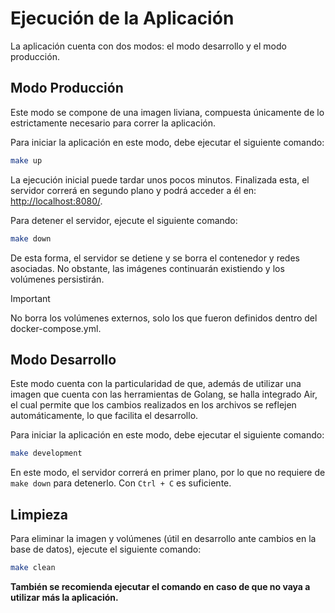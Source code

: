# Ejecución de la Aplicación

La aplicación cuenta con dos modos: el modo desarrollo y el modo producción.

## Modo Producción

Este modo se compone de una imagen liviana, compuesta únicamente de lo estrictamente necesario para correr la aplicación.

Para iniciar la aplicación en este modo, debe ejecutar el siguiente comando:

```bash
make up
```

La ejecución inicial puede tardar unos pocos minutos. Finalizada esta, el servidor correrá en segundo plano y podrá acceder a él en: <http://localhost:8080/>.

Para detener el servidor, ejecute el siguiente comando:

```bash
make down
```

De esta forma, el servidor se detiene y se borra el contenedor y redes asociadas. No obstante, las imágenes continuarán existiendo y los volúmenes persistirán.

> [!IMPORTANT]
> No borra los volúmenes externos, solo los que fueron definidos dentro del docker-compose.yml.

## Modo Desarrollo

Este modo cuenta con la particularidad de que, además de utilizar una imagen que cuenta con las herramientas de Golang, se halla integrado Air, el cual permite que los cambios realizados en los archivos se reflejen automáticamente, lo que facilita el desarrollo.

Para iniciar la aplicación en este modo, debe ejecutar el siguiente comando:

```bash
make development
```

En este modo, el servidor correrá en primer plano, por lo que no requiere de `make down` para detenerlo. Con `Ctrl + C` es suficiente.

## Limpieza

Para eliminar la imagen y volúmenes (útil en desarrollo ante cambios en la base de datos), ejecute el siguiente comando:

```sh
make clean
```

**También se recomienda ejecutar el comando en caso de que no vaya a utilizar más la aplicación.**
